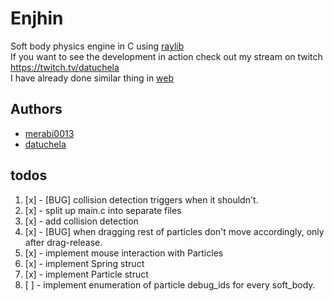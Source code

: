 # Enjhin
Soft body physics engine in C using [raylib](https://github.com/raysan5/raylib)  
If you want to see the development in action check out my stream on twitch <https://twitch.tv/datuchela>  
I have already done similar thing in [web](https://fizziks-engine.netlify.app)  

## Authors
- [merabi0013](https://github.com/merabi0013)
- [datuchela](https://github.com/datuchela)

## todos
1. [x] - [BUG] collision detection triggers when it shouldn't.
2. [x] - split up main.c into separate files
3. [x] - add collision detection
4. [x] - [BUG] when dragging rest of particles don't move accordingly, only after drag-release.
5. [x] - implement mouse interaction with Particles
6. [x] - implement Spring struct
7. [x] - implement Particle struct
8. [ ] - implement enumeration of particle debug_ids for every soft_body.

